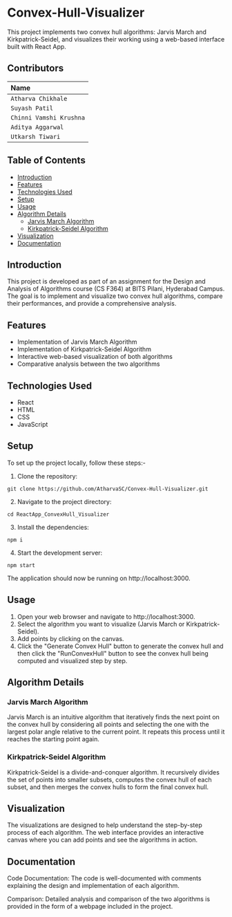 # Convex-Hull-Visualizer

This project implements two convex hull algorithms: Jarvis March and Kirkpatrick-Seidel, and visualizes their working using a web-based interface built with React App.

## Contributors
| Name |
| :-------- |
| `Atharva Chikhale` |
| `Suyash Patil` |
| `Chinni Vamshi Krushna` | 
| `Aditya Aggarwal` |
| `Utkarsh Tiwari` |

## Table of Contents

- [Introduction](#introduction)
- [Features](#features)
- [Technologies Used](#technologies-used)
- [Setup](#setup)
- [Usage](#usage)
- [Algorithm Details](#algorithm-details)
  - [Jarvis March Algorithm](#jarvis-march-algorithm)
  - [Kirkpatrick-Seidel Algorithm](#kirkpatrick-seidel-algorithm)
- [Visualization](#visualization)
- [Documentation](#documentation)

## Introduction

This project is developed as part of an assignment for the Design and Analysis of Algorithms course (CS F364) at BITS Pilani, Hyderabad Campus. The goal is to implement and visualize two convex hull algorithms, compare their performances, and provide a comprehensive analysis.

## Features

- Implementation of Jarvis March Algorithm
- Implementation of Kirkpatrick-Seidel Algorithm
- Interactive web-based visualization of both algorithms
- Comparative analysis between the two algorithms

## Technologies Used

- React
- HTML
- CSS
- JavaScript

## Setup

To set up the project locally, follow these steps:-

1. Clone the repository:
```
git clone https://github.com/AtharvaSC/Convex-Hull-Visualizer.git
```

2. Navigate to the project directory:
```
cd ReactApp_ConvexHull_Visualizer
```

3. Install the dependencies:
```
npm i
```

4. Start the development server:
```
npm start
```
The application should now be running on http://localhost:3000.

## Usage
1. Open your web browser and navigate to http://localhost:3000.
2. Select the algorithm you want to visualize (Jarvis March or Kirkpatrick-Seidel).
3. Add points by clicking on the canvas.
4. Click the "Generate Convex Hull" button to generate the convex hull and then click the "RunConvexHull" button to see the convex hull being computed and visualized step by step.

## Algorithm Details
### Jarvis March Algorithm
Jarvis March is an intuitive algorithm that iteratively finds the next point on the convex hull by considering all points and selecting the one with the largest polar angle relative to the current point. It repeats this process until it reaches the starting point again.

### Kirkpatrick-Seidel Algorithm
Kirkpatrick-Seidel is a divide-and-conquer algorithm. It recursively divides the set of points into smaller subsets, computes the convex hull of each subset, and then merges the convex hulls to form the final convex hull.

## Visualization
The visualizations are designed to help understand the step-by-step process of each algorithm. The web interface provides an interactive canvas where you can add points and see the algorithms in action.

## Documentation
Code Documentation: The code is well-documented with comments explaining the design and implementation of each algorithm.

Comparison: Detailed analysis and comparison of the two algorithms is provided in the form of a webpage included in the project.




